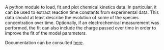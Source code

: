 A python module to load, fit and plot chemical kinetics data. In particular, it can be used to extract reaction time constants from experimental data. This data should at least describe the evolution of some of the species concentration over time. Optionally, if an electrochemical measurement was performed, the fit can also include the charge passed over time in order to improve the fit of the model parameters.

Documentation can be consulted [here](https://chemical-kinetics.readthedocs.io/en/latest/index.html).
